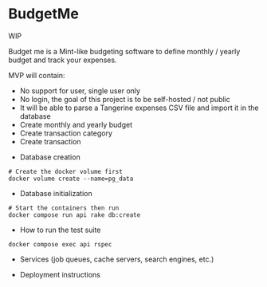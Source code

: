 # BudgetMe

WIP

Budget me is a Mint-like budgeting software to define monthly / yearly budget and track your expenses.

MVP will contain:
- No support for user, single user only
- No login, the goal of this project is to be self-hosted / not public
- It will be able to parse a Tangerine expenses CSV file and import it in the database
- Create monthly and yearly budget
- Create transaction category
- Create transaction

* Database creation

```shell
# Create the docker volume first
docker volume create --name=pg_data
```

* Database initialization

```shell
# Start the containers then run
docker compose run api rake db:create
```

* How to run the test suite

```shell
docker compose exec api rspec
```

* Services (job queues, cache servers, search engines, etc.)

* Deployment instructions

